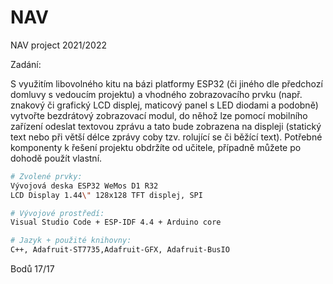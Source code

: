 # NAV
NAV project 2021/2022

Zadání:

S využitím libovolného kitu na bázi platformy ESP32 (či jiného dle předchozí domluvy s vedoucím projektu) a vhodného zobrazovacího prvku (např. znakový či grafický LCD displej, maticový panel s LED diodami a podobně) vytvořte bezdrátový zobrazovací modul, do něhož lze pomocí mobilního zařízení odeslat textovou zprávu a tato bude zobrazena na displeji (statický text nebo při větší délce zprávy coby tzv. rolující se či běžící text). Potřebné komponenty k řešení projektu obdržíte od učitele, případně můžete po dohodě použít vlastní.

```bash
# Zvolené prvky:
Vývojová deska ESP32 WeMos D1 R32
LCD Display 1.44\" 128x128 TFT displej, SPI

# Vývojové prostředí:
Visual Studio Code + ESP-IDF 4.4 + Arduino core

# Jazyk + použité knihovny:
C++, Adafruit-ST7735,Adafruit-GFX, Adafruit-BusIO
```

Bodů 17/17
